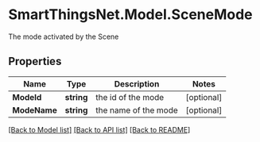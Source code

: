 # SmartThingsNet.Model.SceneMode
The mode activated by the Scene
## Properties

Name | Type | Description | Notes
------------ | ------------- | ------------- | -------------
**ModeId** | **string** | the id of the mode | [optional] 
**ModeName** | **string** | the name of the mode | [optional] 

[[Back to Model list]](../README.md#documentation-for-models) [[Back to API list]](../README.md#documentation-for-api-endpoints) [[Back to README]](../README.md)

